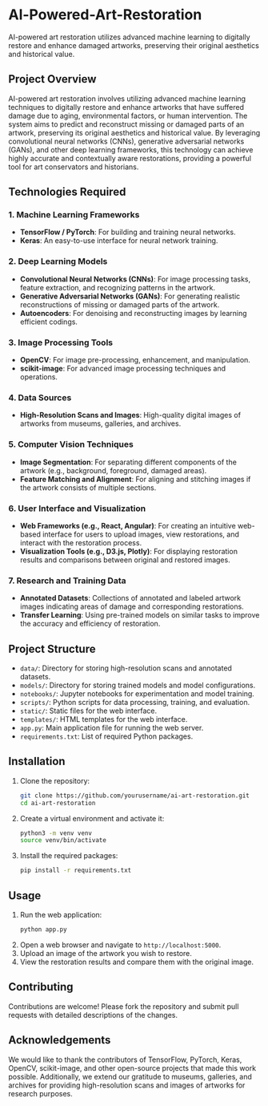 # Al-Powered-Art-Restoration
AI-powered art restoration utilizes advanced machine learning to digitally restore and enhance damaged artworks, preserving their original aesthetics and historical value.

## Project Overview
AI-powered art restoration involves utilizing advanced machine learning techniques to digitally restore and enhance artworks that have suffered damage due to aging, environmental factors, or human intervention. The system aims to predict and reconstruct missing or damaged parts of an artwork, preserving its original aesthetics and historical value. By leveraging convolutional neural networks (CNNs), generative adversarial networks (GANs), and other deep learning frameworks, this technology can achieve highly accurate and contextually aware restorations, providing a powerful tool for art conservators and historians.

## Technologies Required
### 1. Machine Learning Frameworks
- **TensorFlow / PyTorch**: For building and training neural networks.
- **Keras**: An easy-to-use interface for neural network training.

### 2. Deep Learning Models
- **Convolutional Neural Networks (CNNs)**: For image processing tasks, feature extraction, and recognizing patterns in the artwork.
- **Generative Adversarial Networks (GANs)**: For generating realistic reconstructions of missing or damaged parts of the artwork.
- **Autoencoders**: For denoising and reconstructing images by learning efficient codings.

### 3. Image Processing Tools
- **OpenCV**: For image pre-processing, enhancement, and manipulation.
- **scikit-image**: For advanced image processing techniques and operations.

### 4. Data Sources
- **High-Resolution Scans and Images**: High-quality digital images of artworks from museums, galleries, and archives.

### 5. Computer Vision Techniques
- **Image Segmentation**: For separating different components of the artwork (e.g., background, foreground, damaged areas).
- **Feature Matching and Alignment**: For aligning and stitching images if the artwork consists of multiple sections.

### 6. User Interface and Visualization
- **Web Frameworks (e.g., React, Angular)**: For creating an intuitive web-based interface for users to upload images, view restorations, and interact with the restoration process.
- **Visualization Tools (e.g., D3.js, Plotly)**: For displaying restoration results and comparisons between original and restored images.

### 7. Research and Training Data
- **Annotated Datasets**: Collections of annotated and labeled artwork images indicating areas of damage and corresponding restorations.
- **Transfer Learning**: Using pre-trained models on similar tasks to improve the accuracy and efficiency of restoration.

## Project Structure
- `data/`: Directory for storing high-resolution scans and annotated datasets.
- `models/`: Directory for storing trained models and model configurations.
- `notebooks/`: Jupyter notebooks for experimentation and model training.
- `scripts/`: Python scripts for data processing, training, and evaluation.
- `static/`: Static files for the web interface.
- `templates/`: HTML templates for the web interface.
- `app.py`: Main application file for running the web server.
- `requirements.txt`: List of required Python packages.

## Installation
1. Clone the repository:
   ```sh
   git clone https://github.com/yourusername/ai-art-restoration.git
   cd ai-art-restoration
   ```
2. Create a virtual environment and activate it:
   ```sh
   python3 -m venv venv
   source venv/bin/activate
   ```
3. Install the required packages:
   ```sh
   pip install -r requirements.txt
   ```

## Usage
1. Run the web application:
   ```sh
   python app.py
   ```
2. Open a web browser and navigate to `http://localhost:5000`.
3. Upload an image of the artwork you wish to restore.
4. View the restoration results and compare them with the original image.

## Contributing
Contributions are welcome! Please fork the repository and submit pull requests with detailed descriptions of the changes.

## Acknowledgements
We would like to thank the contributors of TensorFlow, PyTorch, Keras, OpenCV, scikit-image, and other open-source projects that made this work possible. Additionally, we extend our gratitude to museums, galleries, and archives for providing high-resolution scans and images of artworks for research purposes.
